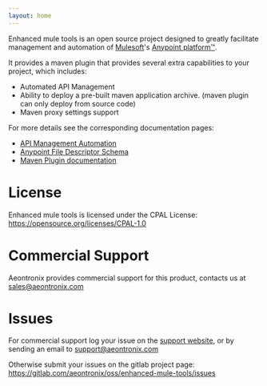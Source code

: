 ```yaml
---
layout: home
---
```

Enhanced mule tools is an open source project designed to greatly facilitate management and automation of 
[Mulesoft](https://www.mulesoft.com/)'s [Anypoint platform™](https://www.mulesoft.com/platform/enterprise-integration).

It provides a maven plugin that provides several extra capabilities to your project, which includes:

* Automated API Management
* Ability to deploy a pre-built maven application archive. (maven plugin can only deploy from source code)
* Maven proxy settings support

For more details see the corresponding documentation pages:

* [API Management Automation](api-management-automation.html)
* [Anypoint File Descriptor Schema](schema/anypoint.schema.html)
* [Maven Plugin documentation](enhanced-mule-tools-maven-plugin/index.html)

# License

Enhanced mule tools is licensed under the CPAL License: https://opensource.org/licenses/CPAL-1.0

# Commercial Support

Aeontronix provides commercial support for this product, contacts us at sales@aeontronix.com

# Issues

For commercial support log your issue on the [support website](https://aeontronix.freshdesk.com/support/home), or by 
sending an email to [support@aeontronix.com](mailto:support@aeontronix.com)

Otherwise submit your issues on the gitlab project page: https://gitlab.com/aeontronix/oss/enhanced-mule-tools/issues
